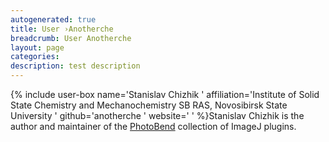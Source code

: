 ```yaml
---
autogenerated: true
title: User ›Anotherche
breadcrumb: User Anotherche
layout: page
categories: 
description: test description
---
```


{% include user-box name='Stanislav Chizhik ' affiliation='Institute of Solid State Chemistry and Mechanochemistry SB RAS, Novosibirsk State University ' github='anotherche ' website=' ' %}Stanislav Chizhik is the author and maintainer of the [PhotoBend](PhotoBend "wikilink") collection of ImageJ plugins.
